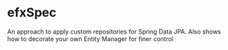 # efxSpec
An approach to apply custom repositories for Spring Data JPA. Also shows how to decorate your own Entity Manager for finer control
